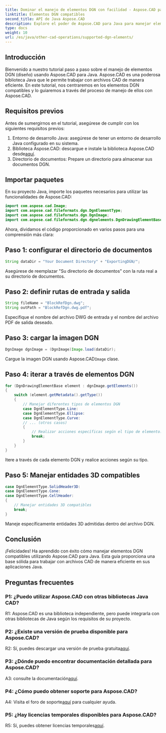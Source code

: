 ```yaml
---
title: Dominar el manejo de elementos DGN con facilidad - Aspose.CAD para Java
linktitle: Elementos DGN compatibles
second_title: API de Java Aspose.CAD
description: Explore el poder de Aspose.CAD para Java para manejar elementos DGN sin esfuerzo. Nuestra guía paso a paso garantiza una integración perfecta para el procesamiento de archivos CAD.
type: docs
weight: 10
url: /es/java/other-cad-operations/supported-dgn-elements/
---
```

## Introducción

Bienvenido a nuestro tutorial paso a paso sobre el manejo de elementos DGN (diseño) usando Aspose.CAD para Java. Aspose.CAD es una poderosa biblioteca Java que le permite trabajar con archivos CAD de manera eficiente. En este tutorial, nos centraremos en los elementos DGN compatibles y lo guiaremos a través del proceso de manejo de ellos con Aspose.CAD.

## Requisitos previos

Antes de sumergirnos en el tutorial, asegúrese de cumplir con los siguientes requisitos previos:

1. Entorno de desarrollo Java: asegúrese de tener un entorno de desarrollo Java configurado en su sistema.
2.  Biblioteca Aspose.CAD: descargue e instale la biblioteca Aspose.CAD desde[aquí](https://releases.aspose.com/cad/java/).
3. Directorio de documentos: Prepare un directorio para almacenar sus documentos DGN.

## Importar paquetes

En su proyecto Java, importe los paquetes necesarios para utilizar las funcionalidades de Aspose.CAD:

```java
import com.aspose.cad.Image;
import com.aspose.cad.fileformats.dgn.DgnElementType;
import com.aspose.cad.fileformats.dgn.DgnImage;
import com.aspose.cad.fileformats.dgn.dgnelements.DgnDrawingElementBase;
```

Ahora, dividamos el código proporcionado en varios pasos para una comprensión más clara:

## Paso 1: configurar el directorio de documentos

```java
String dataDir = "Your Document Directory" + "ExportingDGN/";
```

Asegúrese de reemplazar "Su directorio de documentos" con la ruta real a su directorio de documentos.

## Paso 2: definir rutas de entrada y salida

```java
String fileName = "BlockRefDgn.dwg";
String outPath = "BlockRefDgn.dwg.pdf";
```

Especifique el nombre del archivo DWG de entrada y el nombre del archivo PDF de salida deseado.

## Paso 3: cargar la imagen DGN

```java
DgnImage dgnImage = (DgnImage)Image.load(dataDir);
```

 Cargue la imagen DGN usando Aspose.CAD`Image` clase.

## Paso 4: iterar a través de elementos DGN

```java
for (DgnDrawingElementBase element : dgnImage.getElements())
{
    switch (element.getMetadata().getType())
    {
        // Manejar diferentes tipos de elementos DGN
        case DgnElementType.Line:
        case DgnElementType.Ellipse:
        case DgnElementType.Curve:
        // ... (otros casos)
        {
            // Realizar acciones específicas según el tipo de elemento.
            break;
        }
    }
}
```

Itere a través de cada elemento DGN y realice acciones según su tipo.

## Paso 5: Manejar entidades 3D compatibles

```java
case DgnElementType.SolidHeader3D:
case DgnElementType.Cone:
case DgnElementType.CellHeader:
{
    // Manejar entidades 3D compatibles
    break;
}
```

Maneje específicamente entidades 3D admitidas dentro del archivo DGN.

## Conclusión

¡Felicidades! Ha aprendido con éxito cómo manejar elementos DGN compatibles utilizando Aspose.CAD para Java. Esta guía proporciona una base sólida para trabajar con archivos CAD de manera eficiente en sus aplicaciones Java.

## Preguntas frecuentes

### P1: ¿Puedo utilizar Aspose.CAD con otras bibliotecas Java CAD?

R1: Aspose.CAD es una biblioteca independiente, pero puede integrarla con otras bibliotecas de Java según los requisitos de su proyecto.

### P2: ¿Existe una versión de prueba disponible para Aspose.CAD?

 R2: Sí, puedes descargar una versión de prueba gratuita[aquí](https://releases.aspose.com/).

### P3: ¿Dónde puedo encontrar documentación detallada para Aspose.CAD?

 A3: consulte la documentación[aquí](https://reference.aspose.com/cad/java/).

### P4: ¿Cómo puedo obtener soporte para Aspose.CAD?

 A4: Visita el foro de soporte[aquí](https://forum.aspose.com/c/cad/19) para cualquier ayuda.

### P5: ¿Hay licencias temporales disponibles para Aspose.CAD?

 R5: Sí, puedes obtener licencias temporales[aquí](https://purchase.aspose.com/temporary-license/).
